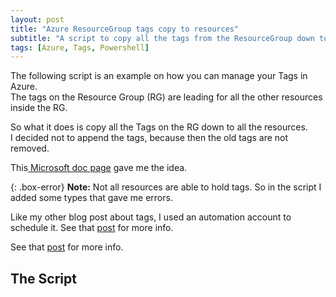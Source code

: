 ```yaml
---
layout: post
title: "Azure ResourceGroup tags copy to resources"
subtitle: "A script to copy all the tags from the ResourceGroup down to the resources"
tags: [Azure, Tags, Powershell]
---
```


The following script is an example on how you can manage your Tags in Azure.  
The tags on the Resource Group (RG) are leading for all the other resources inside the RG.

So what it does is copy all the Tags on the RG down to all the resources.  
I decided not to append the tags, because then the old tags are not removed.  

This[ Microsoft doc page](https://docs.microsoft.com/en-us/azure/azure-resource-manager/resource-group-using-tags) gave me the idea.

{: .box-error}
**Note:** Not all resources are able to hold tags. So in the script I added some types that gave me errors.

Like my other blog post about tags, I used an automation account to schedule it. See that [post](/posts/2018-11-13-azure-automatic-tags.md) for more info.

See that [post](/_posts/2018-11-13-azure-automatic-tags.md) for more info.

## The Script

<script src="https://gist.github.com/energetic-it/c48e146521f5e47da927ceef9ad34945.js"></script>